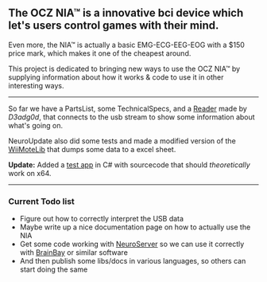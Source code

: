 ## The OCZ NIA™ is a innovative bci device which let's users control games with their mind. ##

Even more, the NIA™ is actually a basic EMG-ECG-EEG-EOG with a $150 price mark, which makes it one of the cheapest around.

This project is dedicated to bringing new ways to use the OCZ NIA™ by supplying information about how it works & code to use it in other interesting ways.


---

So far we have a PartsList, some TechnicalSpecs, and a [Reader](http://nia-brew.googlecode.com/files/nia_ReaderV1.6.1.zip) made by _D3adg0d_, that connects to the usb stream to show some information about what's going on.

NeuroUpdate also did some tests and made a modified version of the [WiiMoteLib](http://www.neuroupdate.com/nia/) that dumps some data to a excel sheet.

**Update:**
Added a [test app](http://nia-brew.googlecode.com/files/NiaSharpReader_binsrc.zip) in C# with sourcecode that should _theoretically_ work on x64.


---

### Current Todo list ###
  * Figure out how to correctly interpret the USB data
  * Maybe write up a nice documentation page on how to actually use the NIA
  * Get some code working with [NeuroServer](http://openeeg.sourceforge.net/doc/sw/NeuroServer/) so we can use it correctly with [BrainBay](http://www.shifz.org/brainbay/) or similar software
  * And then publish some libs/docs in various languages, so others can start doing the same